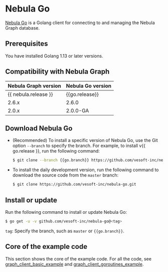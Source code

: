 # Nebula Go

[Nebula Go](https://github.com/vesoft-inc/nebula-go/tree/{{go.branch}}) is a Golang client for connecting to and managing the Nebula Graph database.

## Prerequisites

You have installed Golang 1.13 or later versions.

## Compatibility with Nebula Graph

|Nebula Graph version|Nebula Go version|
|:---|:---|
|{{ nebula.release }}|{{go.release}}|
|2.6.x|2.6.0|
|2.0.x|2.0.0-GA|

## Download Nebula Go

- (Recommended) To install a specific version of Nebula Go, use the Git option `--branch` to specify the branch. For example, to install v{{ go.release }}, run the following command:

  ```bash
  $ git clone --branch {{go.branch}} https://github.com/vesoft-inc/nebula-go.git
  ```

- To install the daily development version, run the following command to download the source code from the `master` branch:

  ```bash
  $ git clone https://github.com/vesoft-inc/nebula-go.git
  ```

## Install or update

Run the following command to install or update Nebula Go:

```bash
$ go get -u -v github.com/vesoft-inc/nebula-go@<tag>
```

`tag`: Specify the branch, such as `master` or `{{go.branch}}`.

## Core of the example code

This section shows the core of the example code. For all the code, see [graph_client_basic_example](https://github.com/vesoft-inc/nebula-go/blob/{{go.branch}}/basic_example/graph_client_basic_example.go) and [graph_client_goroutines_example](https://github.com/vesoft-inc/nebula-go/blob/{{go.branch}}/gorountines_example/graph_client_goroutines_example.go).

